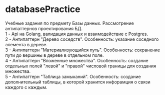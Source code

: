 # databasePractice
Учебные задания по предмету Базы данных. Рассмотрение антипаттернов проектирования БД.<br>
1 - Api на Golang, валидация данных и взаимодействие с Postgres.<br>
2 - Антипаттерн "Дерево соседств". Особенность: указание соседного элемента в дереве.<br>
3 - Антипаттерн "Материализующийся путь". Особенность: сохранение пути до вершины в дереве в отдельном поле.<br>
4 - Антипаттерн "Вложенные множества". Особенность: создание отдельных полей "левой" и "правой" числовой границы для создания множества.<br>
5 - Антипаттерн "Таблица замыканий". Особенность: создание дополнительный таблицы, в которой хранится инфорамция о связи каждого с каждым.
